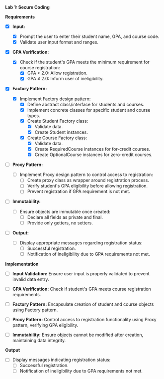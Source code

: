 **Lab 1: Secure Coding**

**Requirements**

- [x] **Input:**

  - [x] Prompt the user to enter their student name, GPA, and course code.
  - [X] Validate user input format and ranges.

- [x] **GPA Verification:**

  - [X] Check if the student's GPA meets the minimum requirement for course registration:
    - [X] GPA > 2.0: Allow registration.
    - [X] GPA ≤ 2.0: Inform user of ineligibility.

- [X] **Factory Pattern:**

  - [X] Implement Factory design pattern:
    - [X] Define abstract class/interface for students and courses.
    - [X] Implement concrete classes for specific student and course types.
    - [X] Create Student Factory class:
      - [X] Validate data.
      - [X] Create Student instances.
    - [X] Create Course Factory class:
      - [X] Validate data.
      - [X] Create RequiredCourse instances for for-credit courses.
      - [X] Create OptionalCourse instances for zero-credit courses.

- [ ] **Proxy Pattern:**

  - [ ] Implement Proxy design pattern to control access to registration:
    - [ ] Create proxy class as wrapper around registration process.
    - [ ] Verify student's GPA eligibility before allowing registration.
    - [ ] Prevent registration if GPA requirement is not met.

- [ ] **Immutability:**

  - [ ] Ensure objects are immutable once created:
    - [ ] Declare all fields as private and final.
    - [ ] Provide only getters, no setters.

- [ ] **Output:**
  - [ ] Display appropriate messages regarding registration status:
    - [ ] Successful registration.
    - [ ] Notification of ineligibility due to GPA requirements not met.

**Implementation**

- [ ] **Input Validation:** Ensure user input is properly validated to prevent invalid data entry.

- [ ] **GPA Verification:** Check if student's GPA meets course registration requirements.

- [ ] **Factory Pattern:** Encapsulate creation of student and course objects using Factory pattern.

- [ ] **Proxy Pattern:** Control access to registration functionality using Proxy pattern, verifying GPA eligibility.

- [ ] **Immutability:** Ensure objects cannot be modified after creation, maintaining data integrity.

**Output**

- [ ] Display messages indicating registration status:
  - [ ] Successful registration.
  - [ ] Notification of ineligibility due to GPA requirements not met.
